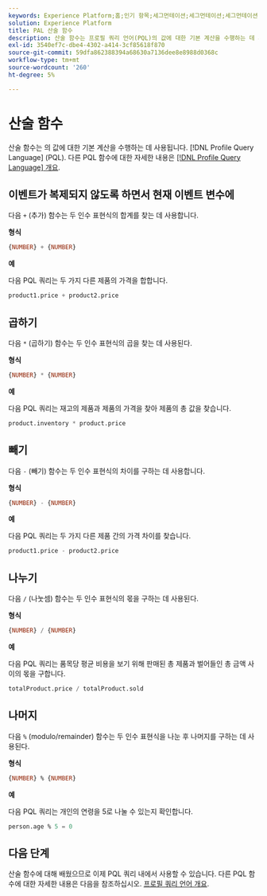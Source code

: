 ```yaml
---
keywords: Experience Platform;홈;인기 항목;세그먼테이션;세그먼테이션;세그먼테이션 서비스;pql;PQL;프로필 쿼리 언어;산술 함수;산술 함수;
solution: Experience Platform
title: PAL 산술 함수
description: 산술 함수는 프로필 쿼리 언어(PQL)의 값에 대한 기본 계산을 수행하는 데 사용됩니다.
exl-id: 3540ef7c-dbe4-4302-a414-3cf85618f870
source-git-commit: 59dfa862388394a68630a7136dee8e8988d0368c
workflow-type: tm+mt
source-wordcount: '260'
ht-degree: 5%

---
```


# 산술 함수

산술 함수는 의 값에 대한 기본 계산을 수행하는 데 사용됩니다. [!DNL Profile Query Language] (PQL). 다른 PQL 함수에 대한 자세한 내용은 [[!DNL Profile Query Language] 개요](./overview.md).

## 이벤트가 복제되지 않도록 하면서 현재 이벤트 변수에

다음 `+` (추가) 함수는 두 인수 표현식의 합계를 찾는 데 사용합니다.

**형식**

```sql
{NUMBER} + {NUMBER}
```

**예**

다음 PQL 쿼리는 두 가지 다른 제품의 가격을 합합니다.

```sql
product1.price + product2.price
```

## 곱하기

다음 `*` (곱하기) 함수는 두 인수 표현식의 곱을 찾는 데 사용된다.

**형식**

```sql
{NUMBER} * {NUMBER}
```

**예**

다음 PQL 쿼리는 재고의 제품과 제품의 가격을 찾아 제품의 총 값을 찾습니다.

```sql
product.inventory * product.price
```

## 빼기

다음 `-` (빼기) 함수는 두 인수 표현식의 차이를 구하는 데 사용합니다.

**형식**

```sql
{NUMBER} - {NUMBER}
```

**예**

다음 PQL 쿼리는 두 가지 다른 제품 간의 가격 차이를 찾습니다.

```sql
product1.price - product2.price
```

## 나누기

다음 `/` (나눗셈) 함수는 두 인수 표현식의 몫을 구하는 데 사용된다.

**형식**

```sql
{NUMBER} / {NUMBER}
```

**예**

다음 PQL 쿼리는 품목당 평균 비용을 보기 위해 판매된 총 제품과 벌어들인 총 금액 사이의 몫을 구합니다.

```sql
totalProduct.price / totalProduct.sold
```

## 나머지

다음 `%` (modulo/remainder) 함수는 두 인수 표현식을 나눈 후 나머지를 구하는 데 사용된다.

**형식**

```sql
{NUMBER} % {NUMBER}
```

**예**

다음 PQL 쿼리는 개인의 연령을 5로 나눌 수 있는지 확인합니다.

```sql
person.age % 5 = 0
```

## 다음 단계

산술 함수에 대해 배웠으므로 이제 PQL 쿼리 내에서 사용할 수 있습니다. 다른 PQL 함수에 대한 자세한 내용은 다음을 참조하십시오. [프로필 쿼리 언어 개요](./overview.md).
